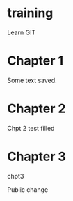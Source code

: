 # training

Learn GIT

# Chapter 1
Some text saved.

# Chapter 2

Chpt 2 test filled

# Chapter 3
chpt3

Public change
